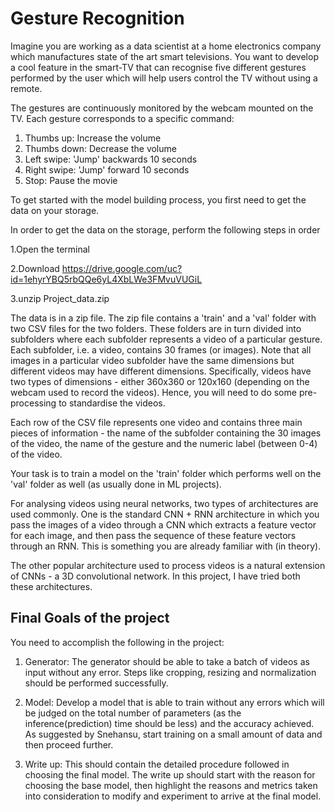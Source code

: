 # Gesture Recognition

Imagine you are working as a data scientist at a home electronics company which manufactures state of the art smart televisions. You want to develop a cool feature in the smart-TV that can recognise five different gestures performed by the user which will help users control the TV without using a remote.

The gestures are continuously monitored by the webcam mounted on the TV. Each gesture corresponds to a specific command:

1. Thumbs up:  Increase the volume
2. Thumbs down: Decrease the volume
3. Left swipe: 'Jump' backwards 10 seconds
4. Right swipe: 'Jump' forward 10 seconds  
5. Stop: Pause the movie

To get started with the model building process, you first need to get the data on your storage. 

In order to get the data on the storage, perform the following steps in order

1.Open the terminal

2.Download https://drive.google.com/uc?id=1ehyrYBQ5rbQQe6yL4XbLWe3FMvuVUGiL

3.unzip Project_data.zip

The data is in a zip file. The zip file contains a 'train' and a 'val' folder with two CSV files for the two folders. These folders are in turn divided into subfolders where each subfolder represents a video of a particular gesture. Each subfolder, i.e. a video, contains 30 frames (or images). Note that all images in a particular video subfolder have the same dimensions but different videos may have different dimensions. Specifically, videos have two types of dimensions - either 360x360 or 120x160 (depending on the webcam used to record the videos). Hence, you will need to do some pre-processing to standardise the videos. 

Each row of the CSV file represents one video and contains three main pieces of information - the name of the subfolder containing the 30 images of the video, the name of the gesture and the numeric label (between 0-4) of the video.

Your task is to train a model on the 'train' folder which performs well on the 'val' folder as well (as usually done in ML projects). 

For analysing videos using neural networks, two types of architectures are used commonly. One is the standard CNN + RNN architecture in which you pass the images of a video through a CNN which extracts a feature vector for each image, and then pass the sequence of these feature vectors through an RNN. This is something you are already familiar with (in theory).

The other popular architecture used to process videos is a natural extension of CNNs - a 3D convolutional network. In this project, I have tried both these architectures.

## Final Goals of the project

You need to accomplish the following in the project:

1. Generator: The generator should be able to take a batch of videos as input without any error. Steps like cropping, resizing and normalization should be performed successfully.

2. Model: Develop a model that is able to train without any errors which will be judged on the total number of parameters (as the inference(prediction) time should be less) and the accuracy achieved. As suggested by Snehansu, start training on a small amount of data and then proceed further.

3. Write up: This should contain the detailed procedure followed in choosing the final model. The write up should start with the reason for choosing the base model, then highlight the reasons and metrics taken into consideration to modify and experiment to arrive at the final model. 
